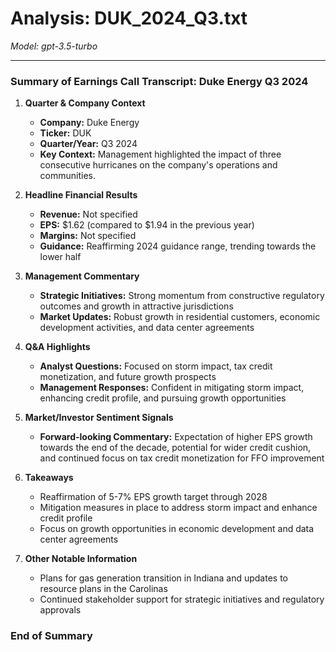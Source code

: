 # Analysis: DUK_2024_Q3.txt

*Model: gpt-3.5-turbo*

---

### Summary of Earnings Call Transcript: Duke Energy Q3 2024

1. **Quarter & Company Context**
   - **Company:** Duke Energy
   - **Ticker:** DUK
   - **Quarter/Year:** Q3 2024
   - **Key Context:** Management highlighted the impact of three consecutive hurricanes on the company's operations and communities.

2. **Headline Financial Results**
   - **Revenue:** Not specified
   - **EPS:** $1.62 (compared to $1.94 in the previous year)
   - **Margins:** Not specified
   - **Guidance:** Reaffirming 2024 guidance range, trending towards the lower half

3. **Management Commentary**
   - **Strategic Initiatives:** Strong momentum from constructive regulatory outcomes and growth in attractive jurisdictions
   - **Market Updates:** Robust growth in residential customers, economic development activities, and data center agreements

4. **Q&A Highlights**
   - **Analyst Questions:** Focused on storm impact, tax credit monetization, and future growth prospects
   - **Management Responses:** Confident in mitigating storm impact, enhancing credit profile, and pursuing growth opportunities

5. **Market/Investor Sentiment Signals**
   - **Forward-looking Commentary:** Expectation of higher EPS growth towards the end of the decade, potential for wider credit cushion, and continued focus on tax credit monetization for FFO improvement

6. **Takeaways**
   - Reaffirmation of 5-7% EPS growth target through 2028
   - Mitigation measures in place to address storm impact and enhance credit profile
   - Focus on growth opportunities in economic development and data center agreements

7. **Other Notable Information**
   - Plans for gas generation transition in Indiana and updates to resource plans in the Carolinas
   - Continued stakeholder support for strategic initiatives and regulatory approvals

### End of Summary